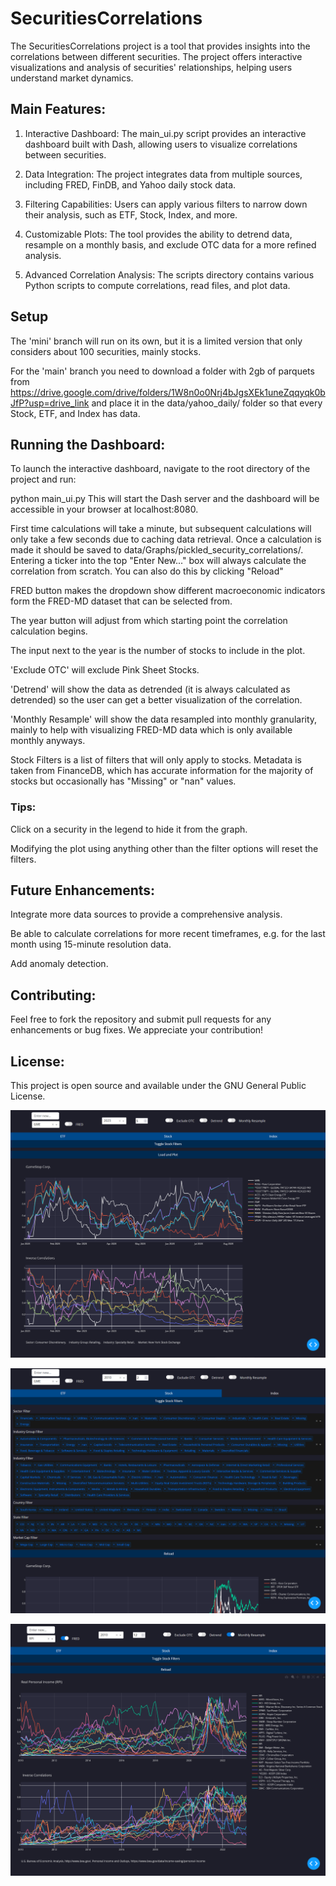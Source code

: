 # SecuritiesCorrelations
The SecuritiesCorrelations project is a tool that provides insights into the correlations between different securities. The project offers interactive visualizations and analysis of securities' relationships, helping users understand market dynamics.


## Main Features:
1. Interactive Dashboard: The main_ui.py script provides an interactive dashboard built with Dash, allowing users to visualize correlations between securities.

2. Data Integration: The project integrates data from multiple sources, including FRED, FinDB, and Yahoo daily stock data.

3. Filtering Capabilities: Users can apply various filters to narrow down their analysis, such as ETF, Stock, Index, and more.

4. Customizable Plots: The tool provides the ability to detrend data, resample on a monthly basis, and exclude OTC data for a more refined analysis.

5. Advanced Correlation Analysis: The scripts directory contains various Python scripts to compute correlations, read files, and plot data.
    
## Setup
The 'mini' branch will run on its own, but it is a limited version that only considers about 100 securities, mainly stocks. 

For the 'main' branch you need to download a folder with 2gb of parquets from https://drive.google.com/drive/folders/1W8n0o0Nrj4bJgsXEk1uneZqqyqk0bJfP?usp=drive_link and place it in the data/yahoo_daily/ folder so that every Stock, ETF, and Index has data.   

## Running the Dashboard:
To launch the interactive dashboard, navigate to the root directory of the project and run:

python main_ui.py
This will start the Dash server and the dashboard will be accessible in your browser at localhost:8080. 

First time calculations will take a minute, but subsequent calculations will only take a few seconds due to caching data retrieval. Once a calculation is made it should be saved to data/Graphs/pickled_security_correlations/.
Entering a ticker into the top "Enter New..." box will always calculate the correlation from scratch. You can also do this by clicking "Reload"  

FRED button makes the dropdown show different macroeconomic indicators form the FRED-MD dataset that can be selected from.

The year button will adjust from which starting point the correlation calculation begins. 

The input next to the year is the number of stocks to include in the plot.

'Exclude OTC' will exclude Pink Sheet Stocks.

'Detrend' will show the data as detrended (it is always calculated as detrended) so the user can get a better visualization of the correlation.

'Monthly Resample' will show the data resampled into monthly granularity, mainly to help with visualizing FRED-MD data which is only available monthly anyways.

Stock Filters is a list of filters that will only apply to stocks. Metadata is taken from FinanceDB, which has accurate information for the majority of stocks but occasionally has "Missing" or "nan" values.

### Tips:
Click on a security in the legend to hide it from the graph.

Modifying the plot using anything other than the filter options will reset the filters.

## Future Enhancements:
Integrate more data sources to provide a comprehensive analysis.

Be able to calculate correlations for more recent timeframes, e.g. for the  last month using 15-minute resolution data.

Add anomaly detection.

## Contributing:
Feel free to fork the repository and submit pull requests for any enhancements or bug fixes. We appreciate your contribution!

## License:
This project is open source and available under the GNU General Public License.

![GME Plot](ui/screenshots/GME_default.png)

![Dropdown Filters](ui/screenshots/GME_filters.png)

![RPI Plot with 12 traces shown](ui/screenshots/RPI_12traces_2010.png)
